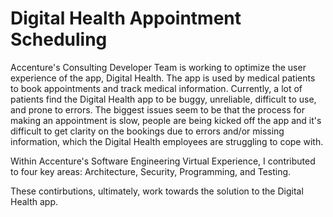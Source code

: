# Digital Health Appointment Scheduling

Accenture's Consulting Developer Team is working to optimize the user experience of the app, Digital Health. The app is used by medical patients to book appointments and track medical information. Currently, a lot of patients find the Digital Health app to be buggy, unreliable, difficult to use, and prone to errors. The biggest issues seem to be that the process for making an appointment is slow, people are being kicked off the app and it's difficult to get clarity on the bookings due to errors and/or missing information, which the Digital Health employees are struggling to cope with.

Within Accenture's Software Engineering Virtual Experience, I contributed to four key areas: Architecture, Security, Programming, and Testing.

These contirbutions, ultimately, work towards the solution to the Digital Health app.
